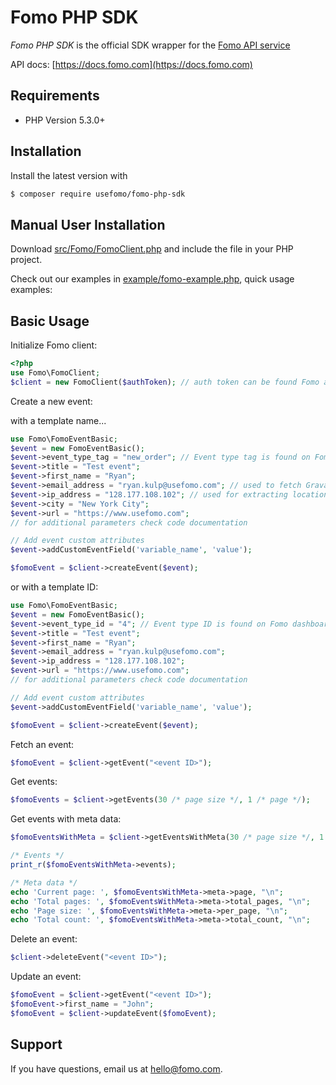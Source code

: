 Fomo PHP SDK
================

*Fomo PHP SDK* is the official SDK wrapper for the [Fomo API service](https://fomo.com)

API docs: [https://docs.fomo.com](https://docs.fomo.com)

## Requirements

- PHP Version 5.3.0+

## Installation

Install the latest version with

```bash
$ composer require usefomo/fomo-php-sdk
```

## Manual User Installation

Download [src/Fomo/FomoClient.php](src/Fomo/FomoClient.php) and include the file in your PHP project.

Check out our examples in [example/fomo-example.php](example/fomo-example.php), quick usage examples:

## Basic Usage

Initialize Fomo client:

```php
<?php
use Fomo\FomoClient;
$client = new FomoClient($authToken); // auth token can be found Fomo application admin dashboard (App -> API Access)
```

Create a new event:

with a template name...

```php
use Fomo\FomoEventBasic;
$event = new FomoEventBasic();
$event->event_type_tag = "new_order"; // Event type tag is found on Fomo dashboard (Templates -> Template name)
$event->title = "Test event";
$event->first_name = "Ryan";
$event->email_address = "ryan.kulp@usefomo.com"; // used to fetch Gravatar for notification image
$event->ip_address = "128.177.108.102"; // used for extracting location parameters (city, province, country)
$event->city = "New York City";
$event->url = "https://www.usefomo.com";
// for additional parameters check code documentation

// Add event custom attributes
$event->addCustomEventField('variable_name', 'value');

$fomoEvent = $client->createEvent($event);
```

or with a template ID:

```php
use Fomo\FomoEventBasic;
$event = new FomoEventBasic();
$event->event_type_id = "4"; // Event type ID is found on Fomo dashboard (Templates -> Template ID)
$event->title = "Test event";
$event->first_name = "Ryan";
$event->email_address = "ryan.kulp@usefomo.com";
$event->ip_address = "128.177.108.102";
$event->url = "https://www.usefomo.com";
// for additional parameters check code documentation

// Add event custom attributes
$event->addCustomEventField('variable_name', 'value');

$fomoEvent = $client->createEvent($event);
```

Fetch an event:

```php
$fomoEvent = $client->getEvent("<event ID>");
```

Get events:

```php
$fomoEvents = $client->getEvents(30 /* page size */, 1 /* page */);
```

Get events with meta data:

```php
$fomoEventsWithMeta = $client->getEventsWithMeta(30 /* page size */, 1 /* page */);

/* Events */
print_r($fomoEventsWithMeta->events);

/* Meta data */
echo 'Current page: ', $fomoEventsWithMeta->meta->page, "\n";
echo 'Total pages: ', $fomoEventsWithMeta->meta->total_pages, "\n";
echo 'Page size: ', $fomoEventsWithMeta->meta->per_page, "\n";
echo 'Total count: ', $fomoEventsWithMeta->meta->total_count, "\n";
```

Delete an event:

```php
$client->deleteEvent("<event ID>");
```

Update an event:

```php
$fomoEvent = $client->getEvent("<event ID>");
$fomoEvent->first_name = "John";
$fomoEvent = $client->updateEvent($fomoEvent);
```

## Support

If you have questions, email us at [hello@fomo.com](mailto:hello@fomo.com).
